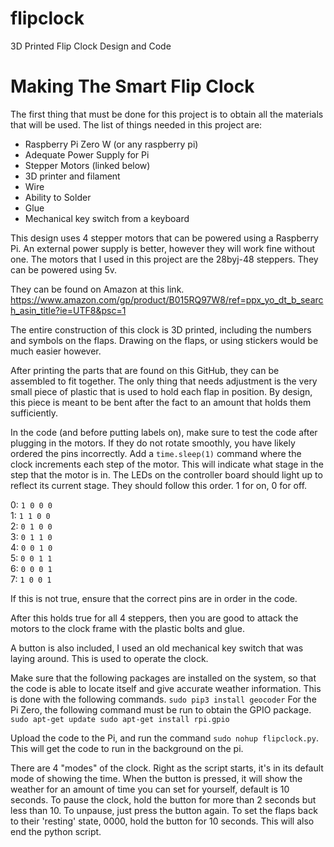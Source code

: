 # flipclock
3D Printed Flip Clock Design and Code


# Making The Smart Flip Clock
The first thing that must be done for this project is to obtain all the materials that will be used. The list of things needed in this project are:
- Raspberry Pi Zero W (or any raspberry pi)
- Adequate Power Supply for Pi
- Stepper Motors (linked below)
- 3D printer and filament
- Wire
- Ability to Solder
- Glue
- Mechanical key switch from a keyboard

This design uses 4 stepper motors that can be powered using a Raspberry Pi. An external power supply is better, however they will work fine without one. The motors that I used in this project are the 28byj-48 steppers. They can be powered using 5v.

They can be found on Amazon at this link. https://www.amazon.com/gp/product/B015RQ97W8/ref=ppx_yo_dt_b_search_asin_title?ie=UTF8&psc=1

The entire construction of this clock is 3D printed, including the numbers and symbols on the flaps. Drawing on the flaps, or using stickers would be much easier however.

After printing the parts that are found on this GitHub, they can be assembled to fit together. The only thing that needs adjustment is the very small piece of plastic that is used to hold each flap in position. By design, this piece is meant to be bent after the fact to an amount that holds them sufficiently. 

In the code (and before putting labels on), make sure to test the code after plugging in the motors. If they do not rotate smoothly, you have likely ordered the pins incorrectly. Add a `time.sleep(1)` command where the clock increments each step of the motor. This will indicate what stage in the step that the motor is in. The LEDs on the controller board should light up to reflect its current stage. They should follow this order. 1 for on, 0 for off. 

0:   `1 0 0 0`\
1:   `1 1 0 0`\
2:   `0 1 0 0`\
3:   `0 1 1 0`\
4:   `0 0 1 0`\
5:   `0 0 1 1`\
6:   `0 0 0 1`\
7:   `1 0 0 1`

If this is not true, ensure that the correct pins are in order in the code. 

After this holds true for all 4 steppers, then you are good to attack the motors to the clock frame with the plastic bolts and glue.

A button is also included, I used an old mechanical key switch that was laying around. This is used to operate the clock.

Make sure that the following packages are installed on the system, so that the code is able to locate itself and give accurate weather information. This is done with the following commands. 
`sudo pip3 install geocoder`
For the Pi Zero, the following command must be run to obtain the GPIO package.
`sudo apt-get update
sudo apt-get install rpi.gpio`

Upload the code to the Pi, and run the command `sudo nohup flipclock.py`. This will get the code to run in the background on the pi. 

There are 4 "modes" of the clock. Right as the script starts, it's in its default mode of showing the time. When the button is pressed, it will show the weather for an amount of time you can set for yourself, default is 10 seconds. To pause the clock, hold the button for more than 2 seconds but less than 10. To unpause, just press the button again. To set the flaps back to their 'resting' state, 0000, hold the button for 10 seconds. This will also end the python script.
